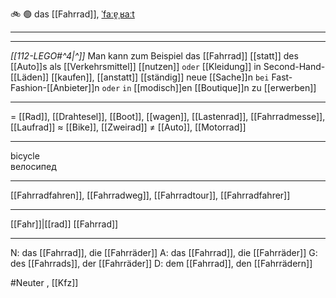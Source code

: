 🚲 🟢 das [[Fahrrad]], [ˈfaːɐ̯ˌʁaːt](https://youglish.com/pronounce/Fahrrad/german)  

---
---

*[[112-LEGO#^4|^]]* Man kann zum Beispiel das [[Fahrrad]] [[statt]] des [[Auto]]s als [[Verkehrsmittel]] [[nutzen]] `oder` [[Kleidung]] in Second-Hand-[[Läden]] [[kaufen]], [[anstatt]] [[ständig]] neue [[Sache]]n `bei` Fast-Fashion-[[Anbieter]]n `oder` `in` [[modisch]]en [[Boutique]]n zu [[erwerben]]





---
= [[Rad]], [[Drahtesel]], [[Boot]], [[wagen]], [[Lastenrad]], [[Fahrradmesse]], [[Laufrad]]
≈ [[Bike]], [[Zweirad]]
≠ [[Auto]], [[Motorrad]]

---
bicycle  
велосипед

---
[[Fahrradfahren]], [[Fahrradweg]], [[Fahrradtour]], [[Fahrradfahrer]]

---
[[Fahr]]|[[rad]]
[[Fahrrad]]


---
N: das [[Fahrrad]], die [[Fahrräder]]
A: das [[Fahrrad]], die [[Fahrräder]]
G: des [[Fahrrads]], der [[Fahrräder]]
D: dem [[Fahrrad]], den [[Fahrrädern]]

#Neuter , [[Kfz]]